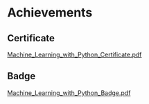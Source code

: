 

# Achievements
## Certificate
[Machine_Learning_with_Python_Certificate.pdf](https://prod-files-secure.s3.us-west-2.amazonaws.com/03e82b26-cccb-4906-bb56-adabcbdc0655/0f35a87e-0c16-48ac-af62-4e4cc34c6a19/Machine_Learning_with_Python_Certificate.pdf?X-Amz-Algorithm=AWS4-HMAC-SHA256&X-Amz-Content-Sha256=UNSIGNED-PAYLOAD&X-Amz-Credential=ASIAZI2LB466X736FD3K%2F20250204%2Fus-west-2%2Fs3%2Faws4_request&X-Amz-Date=20250204T132040Z&X-Amz-Expires=3600&X-Amz-Security-Token=IQoJb3JpZ2luX2VjEBUaCXVzLXdlc3QtMiJIMEYCIQDaj3j8ciTkBlY6ma99%2BsBK5NOQiPZR1qSG0GnCNUtzJgIhANlW35nPDOXe8t4IRTmaKUIVfqRfz2tF5dx1B1MAdvGwKv8DCC4QABoMNjM3NDIzMTgzODA1IgwbOE%2FQ0MygBKpXG%2FYq3AMRr0IJT2thtFlSvnFGJSPjvSXwngipyGaudYjcGuvzuioRELhl4isXo80RjwjVHhqIWQZmfzYFhSq65kakEdM4inMGImsLsivpKWm%2FP5jqzFvFl352k4xqpvz6K82K7UoM8SuOrMYYPv4wjfrzHFArgmG5HHvloLjrVH3Ii65NUWc4rQFQ9PAWkSuKD9GHIspZVdB2SfdiujL96hTkfrgcZjiWOO6ZO4iMIdepNfWaxYrGmCpdPNgtJ%2FpxkPI%2Bxg1iweCxFxnbk8UyOkko93HgzsEPzDpfQUpkcY%2FCpoZcpA5gzJ0h48I8DOO1itO0GPqu%2BFoo%2BaWcl8pdPkGFbKc4MZe2HV%2Ba6%2Bgu9Z6aF5VO%2FWF3Nx7sArPfNb%2ByvY59Cg9VwHhp9kZS0Ozekf8qIt3iR%2FJGQ%2B13OCaxA6V3nIG2uSjSu9gGlnhri7hlZ9vAe2pplLDzREemJ%2FeMeKnZv9C5H0SjzxJrJBAa%2Bunq4HXyw2Yeg9D5JGBThfibk0QwNbsLa%2F0zycIQ%2FPeF7eVNCVR5CUVrC5PGZ9eWUDaiZIJTFgRnPgIvl4lA4cWBDz44VP6epHM7ZBEldazg792xWZga%2B87j%2FW7uWTaHLjYX%2Fw7oKA%2FSQgjlxQLGnxDaCjCvnoi9BjqkAeZ37IaXG9ZZSE2R4IDO61ODdhoiYAsWFgq2XqQI84HkBfyD8vGgRfdE7GbYeyhgXeaI%2By5VAgF%2B77uvIRD0%2Bo%2B404HSEZhl4W%2FvxjM5qlGzhBXElNBmCNVSU99BAaXoU2n2PM%2FlPLgI8VOEqMVkEfKrfLdUW%2FZgfAU0ru2BsaV23Hro%2BjxkF32OX%2Fa54Pdg0WwTUDI0LjfhTP8OYqgCf7zS7iQr&X-Amz-Signature=09bc65567065f68394bb9f295b830011d3e862b05e1eec8f0bb692268270f0ff&X-Amz-SignedHeaders=host&x-id=GetObject)
## Badge
[Machine_Learning_with_Python_Badge.pdf](https://prod-files-secure.s3.us-west-2.amazonaws.com/03e82b26-cccb-4906-bb56-adabcbdc0655/ff622a22-73d6-44e3-9c7b-e89a8e61b7aa/Machine_Learning_with_Python_Badge.pdf?X-Amz-Algorithm=AWS4-HMAC-SHA256&X-Amz-Content-Sha256=UNSIGNED-PAYLOAD&X-Amz-Credential=ASIAZI2LB466X736FD3K%2F20250204%2Fus-west-2%2Fs3%2Faws4_request&X-Amz-Date=20250204T132040Z&X-Amz-Expires=3600&X-Amz-Security-Token=IQoJb3JpZ2luX2VjEBUaCXVzLXdlc3QtMiJIMEYCIQDaj3j8ciTkBlY6ma99%2BsBK5NOQiPZR1qSG0GnCNUtzJgIhANlW35nPDOXe8t4IRTmaKUIVfqRfz2tF5dx1B1MAdvGwKv8DCC4QABoMNjM3NDIzMTgzODA1IgwbOE%2FQ0MygBKpXG%2FYq3AMRr0IJT2thtFlSvnFGJSPjvSXwngipyGaudYjcGuvzuioRELhl4isXo80RjwjVHhqIWQZmfzYFhSq65kakEdM4inMGImsLsivpKWm%2FP5jqzFvFl352k4xqpvz6K82K7UoM8SuOrMYYPv4wjfrzHFArgmG5HHvloLjrVH3Ii65NUWc4rQFQ9PAWkSuKD9GHIspZVdB2SfdiujL96hTkfrgcZjiWOO6ZO4iMIdepNfWaxYrGmCpdPNgtJ%2FpxkPI%2Bxg1iweCxFxnbk8UyOkko93HgzsEPzDpfQUpkcY%2FCpoZcpA5gzJ0h48I8DOO1itO0GPqu%2BFoo%2BaWcl8pdPkGFbKc4MZe2HV%2Ba6%2Bgu9Z6aF5VO%2FWF3Nx7sArPfNb%2ByvY59Cg9VwHhp9kZS0Ozekf8qIt3iR%2FJGQ%2B13OCaxA6V3nIG2uSjSu9gGlnhri7hlZ9vAe2pplLDzREemJ%2FeMeKnZv9C5H0SjzxJrJBAa%2Bunq4HXyw2Yeg9D5JGBThfibk0QwNbsLa%2F0zycIQ%2FPeF7eVNCVR5CUVrC5PGZ9eWUDaiZIJTFgRnPgIvl4lA4cWBDz44VP6epHM7ZBEldazg792xWZga%2B87j%2FW7uWTaHLjYX%2Fw7oKA%2FSQgjlxQLGnxDaCjCvnoi9BjqkAeZ37IaXG9ZZSE2R4IDO61ODdhoiYAsWFgq2XqQI84HkBfyD8vGgRfdE7GbYeyhgXeaI%2By5VAgF%2B77uvIRD0%2Bo%2B404HSEZhl4W%2FvxjM5qlGzhBXElNBmCNVSU99BAaXoU2n2PM%2FlPLgI8VOEqMVkEfKrfLdUW%2FZgfAU0ru2BsaV23Hro%2BjxkF32OX%2Fa54Pdg0WwTUDI0LjfhTP8OYqgCf7zS7iQr&X-Amz-Signature=1414cfe59678f955cd0086ae6357caae978f4f7d6b7bea8293b572bb0ca4476e&X-Amz-SignedHeaders=host&x-id=GetObject)